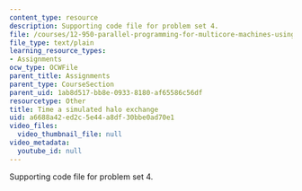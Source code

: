 ```yaml
---
content_type: resource
description: Supporting code file for problem set 4.
file: /courses/12-950-parallel-programming-for-multicore-machines-using-openmp-and-mpi-january-iap-2010/a6688a42ed2c5e44a8df30bbe0ad70e1_Halo.f
file_type: text/plain
learning_resource_types:
- Assignments
ocw_type: OCWFile
parent_title: Assignments
parent_type: CourseSection
parent_uid: 1ab8d517-bb8e-0933-8180-af65586c56df
resourcetype: Other
title: Time a simulated halo exchange
uid: a6688a42-ed2c-5e44-a8df-30bbe0ad70e1
video_files:
  video_thumbnail_file: null
video_metadata:
  youtube_id: null
---
```

Supporting code file for problem set 4.

